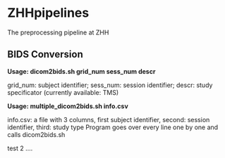 # ZHHpipelines
The preprocessing pipeline at ZHH
## BIDS Conversion
**Usage: dicom2bids.sh grid_num sess_num descr**
  
  grid_num: subject identifier;
  sess_num: session identifier;
  descr: study specificator (currently available: TMS)

**Usage: multiple_dicom2bids.sh info.csv**

  info.csv: a file with 3 columns, first subject identifier, second: session identifier, third: study type
  Program goes over every line one by one and calls dicom2bids.sh

test 2 ....
